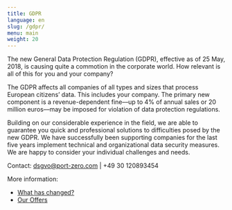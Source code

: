 ```yaml
---
title: GDPR
language: en
slug: /gdpr/
menu: main
weight: 20
---
```


<p class="lead">
  The new General Data Protection Regulation (GDPR), effective as of 25 May, 2018, is causing quite a commotion in the corporate world. How relevant is all of this for you and your company?
</p>

The GDPR affects all companies of all types and sizes that process European citizens’ data. This includes your company. The primary new component is a revenue-dependent fine––up to 4% of annual sales or 20 million euros––may be imposed for violation of data protection regulations.

Building on our considerable experience in the field, we are able to guarantee you quick and professional solutions to difficulties posed by the new GDPR. We have successfully been supporting companies for the last five years implement technical and organizational data security measures. We are happy to consider your individual challenges and needs.

Contact: [dsgvo@port-zero.com](mailto:dsgvo@port-zero.com) | +49 30 120893454

More information:

* [What has changed?](/gdpr/info/)
* [Our Offers](/gdpr/offers/)
